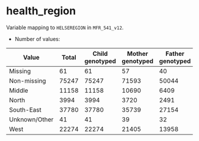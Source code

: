 # health_region
Variable mapping to `HELSEREGION` in `MFR_541_v12`.
- Number of values:

| Value | Total | Child genotyped | Mother genotyped | Father genotyped |
| ----- | ----- | --------------- | ---------------- | ---------------- |
| Missing | 61 | 61 | 57 | 40 |
| Non-missing | 75247 | 75247 | 71593 | 50044 |
| Middle | 11158 | 11158 | 10690 |6409 |
| North | 3994 | 3994 | 3720 |2491 |
| South-East | 37780 | 37780 | 35739 |27154 |
| Unknown/Other | 41 | 41 | 39 |32 |
| West | 22274 | 22274 | 21405 |13958 |



